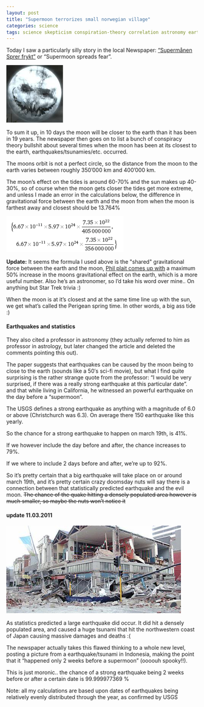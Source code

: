 ```yaml
---
layout: post
title: "Supermoon terrorizes small norwegian village"
categories: science
tags: science skepticism conspiration-theory correlation astronomy earth moon earthquake tsunami statistics phil-plait news waybackmachine
---
```


Today I saw a particularly silly story in the local Newspaper: [“Supermånen Sprer frykt”](https://www.adressa.no/nyheter/innenriks/article1601206.ece) or “Supermoon spreads fear”.

![evil moon](/images/2011-evilmoon.jpg)

To sum it up, in 10 days the moon will be closer to the earth than it has been in 19 years.
The newspaper then goes on to list a bunch of conspiracy theory bullshit about several times when the moon has been at its closest to the earth, earthquakes/tsunamies/etc. occurred.

The moons orbit is not a perfect circle, so the distance from the moon to the earth varies between roughly 350’000 km and 400’000 km.

The moon’s effect on the tides is around 60-70% and the sun makes up 40-30%, so of course when the moon gets closer the tides get more extreme, and unless I made an error in the calculations below, the difference in gravitational force between the earth and the moon from when the moon is farthest away and closest should be 13.764%


![moon gravity change](/images/2011-moon-gravity.gif)

**Update:** It seems the formula I used above is the "shared" gravitational force between the earth and the moon, [Phil plait comes up with](http://blogs.discovermagazine.com/badastronomy/2011/03/11/no-the-supermoon-didnt-cause-the-japanese-earthquake/) a maximum 50% increase in the moons gravitational effect on the earth, which is a more useful number. Also he’s an astronomer, so I’d take his word over mine.. On anything but Star Trek trivia :)

When the moon is at it’s closest and at the same time line up with the sun, we get what’s called the Perigean spring time. In other words, a big ass tide :)

#### Earthquakes and statistics

They also cited a professor in astronomy (they actually referred to him as professor in astrology, but later changed the article and deleted the comments pointing this out).

The paper suggests that earthquakes can be caused by the moon being to close to the earth (sounds like a 50′s sci-fi movie), but what I find quite surprising is the rather strange quote from the professor:
“I would be very surprised, if there was a really strong earthquake at this particular date”. and that while living in California, he witnessed an powerful earthquake on the day before a “supermoon”.

The USGS defines a strong earthquake as anything with a magnitude of 6.0 or above (Christchurch was 6.3). On average there 150 earthquake like this yearly.

So the chance for a strong earthquake to happen on march 19th, is 41%.

If we however include the day before and after, the chance increases to 79%.

If we where to include 2 days before and after, we’re up to 92%.

So it’s pretty certain that a big earthquake will take place on or around march 19th, and it’s pretty certain crazy doomsday nuts will say there is a connection between that statistically predicted earthquake and the evil moon. ~~The chance of the quake hitting a densely populated area however is much smaller, so maybe the nuts won’t notice it~~

#### update 11.03.2011
![earthquake](/images/2011-earthquake.jpg)

As statistics predicted a large earthquake did occur. It did hit a densely populated area, and caused a huge tsunami that hit the northwestern coast of Japan causing massive damages and deaths :(

The newspaper actually takes this flawed thinking to a whole new level, posting a picture from a earthquake/tsunami in Indonesia, making the point that it “happened only 2 weeks before a supermoon” (oooouh spooky!!).

This is just moronic.. the chance of a strong earthquake being 2 weeks before or after a certain date is 99.999977369 %

Note: all my calculations are based upon dates of earthquakes being relatively evenly distributed through the year, as confirmed by USGS
